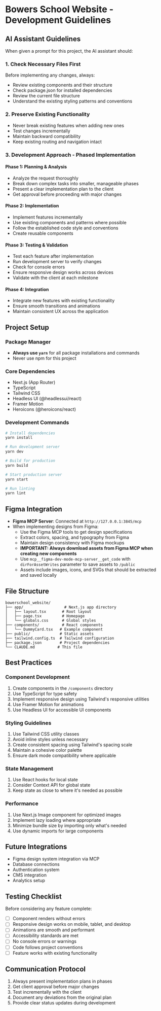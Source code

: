 # Bowers School Website - Development Guidelines

## AI Assistant Guidelines

When given a prompt for this project, the AI assistant should:

### 1. **Check Necessary Files First**
Before implementing any changes, always:
- Review existing components and their structure
- Check package.json for installed dependencies
- Review the current file structure
- Understand the existing styling patterns and conventions

### 2. **Preserve Existing Functionality**
- Never break existing features when adding new ones
- Test changes incrementally
- Maintain backward compatibility
- Keep existing routing and navigation intact

### 3. **Development Approach - Phased Implementation**

#### Phase 1: Planning & Analysis
- Analyze the request thoroughly
- Break down complex tasks into smaller, manageable phases
- Present a clear implementation plan to the client
- Get approval before proceeding with major changes

#### Phase 2: Implementation
- Implement features incrementally
- Use existing components and patterns where possible
- Follow the established code style and conventions
- Create reusable components

#### Phase 3: Testing & Validation
- Test each feature after implementation
- Run development server to verify changes
- Check for console errors
- Ensure responsive design works across devices
- Validate with the client at each milestone

#### Phase 4: Integration
- Integrate new features with existing functionality
- Ensure smooth transitions and animations
- Maintain consistent UX across the application

## Project Setup

### Package Manager
- **Always use `yarn`** for all package installations and commands
- Never use npm for this project

### Core Dependencies
- Next.js (App Router)
- TypeScript
- Tailwind CSS
- Headless UI (@headlessui/react)
- Framer Motion
- Heroicons (@heroicons/react)

### Development Commands
```bash
# Install dependencies
yarn install

# Run development server
yarn dev

# Build for production
yarn build

# Start production server
yarn start

# Run linting
yarn lint
```

## Figma Integration
- **Figma MCP Server**: Connected at `http://127.0.0.1:3845/mcp`
- When implementing designs from Figma:
  - Use the Figma MCP tools to get design specifications
  - Extract colors, spacing, and typography from Figma
  - Maintain design consistency with Figma mockups
  - **IMPORTANT: Always download assets from Figma MCP when creating new components**
  - Use `mcp__figma-dev-mode-mcp-server__get_code` with `dirForAssetWrites` parameter to save assets to `/public`
  - Assets include images, icons, and SVGs that should be extracted and saved locally

## File Structure
```
bowerschool_website/
├── app/                  # Next.js app directory
│   ├── layout.tsx       # Root layout
│   ├── page.tsx         # Homepage
│   └── globals.css      # Global styles
├── components/          # React components
│   └── DummyCard.tsx   # Example component
├── public/             # Static assets
├── tailwind.config.ts  # Tailwind configuration
├── package.json        # Project dependencies
└── CLAUDE.md          # This file
```

## Best Practices

### Component Development
1. Create components in the `/components` directory
2. Use TypeScript for type safety
3. Implement responsive design using Tailwind's responsive utilities
4. Use Framer Motion for animations
5. Use Headless UI for accessible UI components

### Styling Guidelines
1. Use Tailwind CSS utility classes
2. Avoid inline styles unless necessary
3. Create consistent spacing using Tailwind's spacing scale
4. Maintain a cohesive color palette
5. Ensure dark mode compatibility where applicable

### State Management
1. Use React hooks for local state
2. Consider Context API for global state
3. Keep state as close to where it's needed as possible

### Performance
1. Use Next.js Image component for optimized images
2. Implement lazy loading where appropriate
3. Minimize bundle size by importing only what's needed
4. Use dynamic imports for large components

## Future Integrations
- Figma design system integration via MCP
- Database connections
- Authentication system
- CMS integration
- Analytics setup

## Testing Checklist
Before considering any feature complete:
- [ ] Component renders without errors
- [ ] Responsive design works on mobile, tablet, and desktop
- [ ] Animations are smooth and performant
- [ ] Accessibility standards are met
- [ ] No console errors or warnings
- [ ] Code follows project conventions
- [ ] Feature works with existing functionality

## Communication Protocol
1. Always present implementation plans in phases
2. Get client approval before major changes
3. Test incrementally with the client
4. Document any deviations from the original plan
5. Provide clear status updates during development